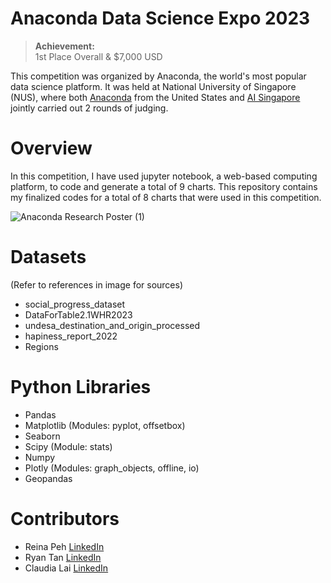 # Anaconda Data Science Expo 2023

> **Achievement:**  
> 1st Place Overall & $7,000 USD

This competition was organized by Anaconda, the world's most popular data science platform. It was held at National University of Singapore (NUS), where both [Anaconda](https://www.anaconda.com/) from the United States and [AI Singapore](https://aisingapore.org/) jointly carried out 2 rounds of judging. 

# Overview
In this competition, I have used jupyter notebook, a web-based computing platform, to code and generate a total of 9 charts. This repository contains my finalized codes for a total of 8 charts that were used in this competition. 

![Anaconda Research Poster (1)](https://github.com/risingcupcakes/Anaconda-Data-Science-Expo-2023/assets/75836749/673ae96b-2381-4e04-bc3a-505c56f4ee4e)

# Datasets
(Refer to references in image for sources)
* social_progress_dataset
* DataForTable2.1WHR2023 
* undesa_destination_and_origin_processed 
* hapiness_report_2022 
* Regions  

# Python Libraries
* Pandas
* Matplotlib (Modules: pyplot, offsetbox)
* Seaborn
* Scipy (Module: stats)
* Numpy
* Plotly (Modules: graph_objects, offline, io)
* Geopandas

# Contributors
* Reina Peh [LinkedIn](https://www.linkedin.com/in/reinapeh/)
* Ryan Tan [LinkedIn](https://www.linkedin.com/in/ryantzr/)
* Claudia Lai [LinkedIn](https://www.linkedin.com/in/claudialaijy/)

